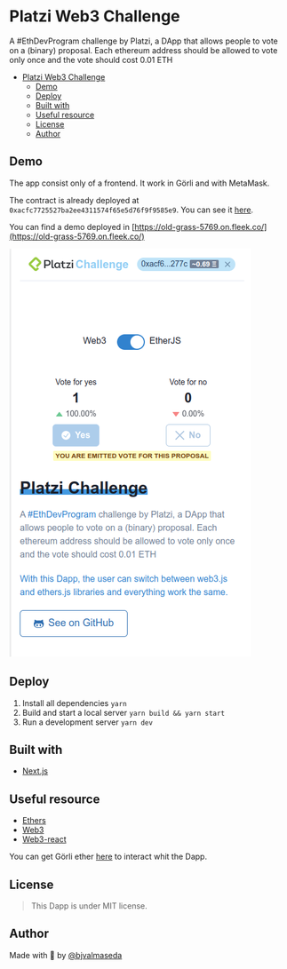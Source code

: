 # Platzi Web3 Challenge

A #EthDevProgram challenge by Platzi, a DApp that allows people to vote on a (binary) proposal. Each ethereum address should be allowed       to vote only once and the vote should cost 0.01 ETH

- [Platzi Web3 Challenge](#platzi-web3-challenge)
  - [Demo](#demo)
  - [Deploy](#deploy)
  - [Built with](#built-with)
  - [Useful resource](#useful-resource)
  - [License](#license)
  - [Author](#author)

## Demo
The app consist only of a frontend. It work in Görli and with MetaMask. 

The contract is already deployed at `0xacfc7725527ba2ee4311574f65e5d76f9f9585e9`. You can see it [here](https://goerli.etherscan.io/address/0xacfc7725527ba2ee4311574f65e5d76f9f9585e9#code).

You can find a demo deployed in [https://old-grass-5769.on.fleek.co/](https://old-grass-5769.on.fleek.co/)

!['Dapp Screenshot'](docs/Screenshot%20from%202022-09-01%2019-47-38.png)

## Deploy

1. Install all dependencies `yarn`
2. Build and start a local server `yarn build && yarn start`
3. Run a development server `yarn dev`

## Built with
- [Next.js](https://nextjs.org/)

## Useful resource
- [Ethers](https://docs.ethers.io/v5/)
- [Web3](https://web3js.readthedocs.io/en/v1.7.5/)
- [Web3-react](https://github.com/Uniswap/web3-react)

You can get Görli ether [here](https://faucet.paradigm.xyz/) to interact whit the Dapp.

## License
>This Dapp is under MIT license.

## Author
Made with 💙 by [@bjvalmaseda](https://twitter.com/bjvalmaseda)
